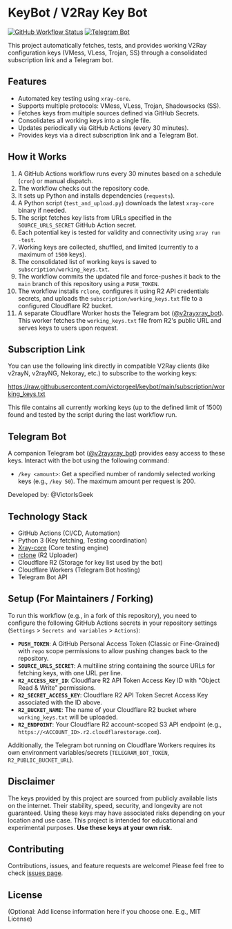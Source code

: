 # KeyBot / V2Ray Key Bot

[![GitHub Workflow Status](https://img.shields.io/github/actions/workflow/status/victorgeel/keybot/test-and-upload.yml?branch=main)](https://github.com/victorgeel/keybot/actions/workflows/test-and-upload.yml) [![Telegram Bot](https://img.shields.io/badge/Telegram%20Bot-@v2rayxray_bot-blue?logo=telegram&logoColor=white)](https://t.me/v2rayxray_bot)

This project automatically fetches, tests, and provides working V2Ray configuration keys (VMess, VLess, Trojan, SS) through a consolidated subscription link and a Telegram bot.

## Features

* Automated key testing using `xray-core`.
* Supports multiple protocols: VMess, VLess, Trojan, Shadowsocks (SS).
* Fetches keys from multiple sources defined via GitHub Secrets.
* Consolidates all working keys into a single file.
* Updates periodically via GitHub Actions (every 30 minutes).
* Provides keys via a direct subscription link and a Telegram Bot.

## How it Works

1.  A GitHub Actions workflow runs every 30 minutes based on a schedule (`cron`) or manual dispatch.
2.  The workflow checks out the repository code.
3.  It sets up Python and installs dependencies (`requests`).
4.  A Python script (`test_and_upload.py`) downloads the latest `xray-core` binary if needed.
5.  The script fetches key lists from URLs specified in the `SOURCE_URLS_SECRET` GitHub Action secret.
6.  Each potential key is tested for validity and connectivity using `xray run -test`.
7.  Working keys are collected, shuffled, and limited (currently to a maximum of `1500` keys).
8.  The consolidated list of working keys is saved to `subscription/working_keys.txt`.
9.  The workflow commits the updated file and force-pushes it back to the `main` branch of this repository using a `PUSH_TOKEN`.
10. The workflow installs `rclone`, configures it using R2 API credentials secrets, and uploads the `subscription/working_keys.txt` file to a configured Cloudflare R2 bucket.
11. A separate Cloudflare Worker hosts the Telegram bot ([@v2rayxray_bot](https://t.me/v2rayxray_bot)). This worker fetches the `working_keys.txt` file from R2's public URL and serves keys to users upon request.

## Subscription Link

You can use the following link directly in compatible V2Ray clients (like v2rayN, v2rayNG, Nekoray, etc.) to subscribe to the working keys:

https://raw.githubusercontent.com/victorgeel/keybot/main/subscription/working_keys.txt

This file contains all currently working keys (up to the defined limit of 1500) found and tested by the script during the last workflow run.

## Telegram Bot

A companion Telegram bot ([@v2rayxray_bot](https://t.me/v2rayxray_bot)) provides easy access to these keys. Interact with the bot using the following command:

* `/key <amount>`: Get a specified number of randomly selected working keys (e.g., `/key 50`). The maximum amount per request is 200.

Developed by: @VictorIsGeek

## Technology Stack

* GitHub Actions (CI/CD, Automation)
* Python 3 (Key fetching, Testing coordination)
* [Xray-core](https://github.com/XTLS/Xray-core) (Core testing engine)
* [rclone](https://rclone.org/) (R2 Uploader)
* Cloudflare R2 (Storage for key list used by the bot)
* Cloudflare Workers (Telegram Bot hosting)
* Telegram Bot API

## Setup (For Maintainers / Forking)

To run this workflow (e.g., in a fork of this repository), you need to configure the following GitHub Actions secrets in your repository settings (`Settings` > `Secrets and variables` > `Actions`):

* **`PUSH_TOKEN`**: A GitHub Personal Access Token (Classic or Fine-Grained) with `repo` scope permissions to allow pushing changes back to the repository.
* **`SOURCE_URLS_SECRET`**: A multiline string containing the source URLs for fetching keys, with one URL per line.
* **`R2_ACCESS_KEY_ID`**: Cloudflare R2 API Token Access Key ID with "Object Read & Write" permissions.
* **`R2_SECRET_ACCESS_KEY`**: Cloudflare R2 API Token Secret Access Key associated with the ID above.
* **`R2_BUCKET_NAME`**: The name of your Cloudflare R2 bucket where `working_keys.txt` will be uploaded.
* **`R2_ENDPOINT`**: Your Cloudflare R2 account-scoped S3 API endpoint (e.g., `https://<ACCOUNT_ID>.r2.cloudflarestorage.com`).

Additionally, the Telegram bot running on Cloudflare Workers requires its own environment variables/secrets (`TELEGRAM_BOT_TOKEN`, `R2_PUBLIC_BUCKET_URL`).

## Disclaimer

The keys provided by this project are sourced from publicly available lists on the internet. Their stability, speed, security, and longevity are not guaranteed. Using these keys may have associated risks depending on your location and use case. This project is intended for educational and experimental purposes. **Use these keys at your own risk.**

## Contributing

Contributions, issues, and feature requests are welcome! Please feel free to check [issues page](https://github.com/victorgeel/keybot/issues).

## License

(Optional: Add license information here if you choose one. E.g., MIT License)

